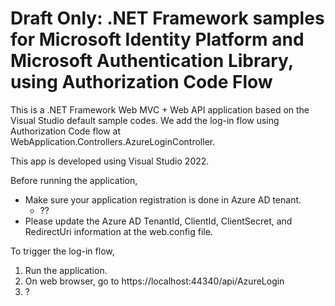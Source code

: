 # Draft Only: .NET Framework samples for Microsoft Identity Platform and Microsoft Authentication Library, using Authorization Code Flow

This is a .NET Framework Web MVC + Web API application based on the Visual Studio default sample codes. We add the log-in flow using Authorization Code flow at WebApplication.Controllers.AzureLoginController.

This app is developed using Visual Studio 2022.

Before running the application,

- Make sure your application registration is done in Azure AD tenant.
  - ??
- Please update the Azure AD TenantId, ClientId, ClientSecret, and RedirectUri information at the web.config file.

To trigger the log-in flow,

1. Run the application.
2. On web browser, go to https://localhost:44340/api/AzureLogin
3. ?
